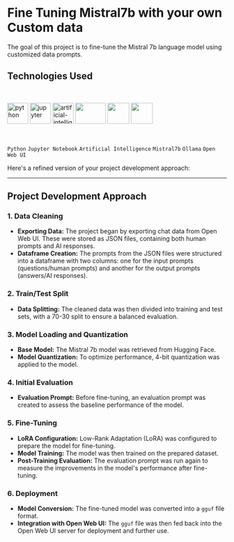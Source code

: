 # Fine Tuning Mistral7b with your own Custom data

The goal of this project is to fine-tune the Mistral 7b language model using customized data prompts. 

## Technologies Used

</h3>
<br>
<p align="left">
        <img width="48" height="48" src="https://img.icons8.com/fluency/48/python.png" alt="python"/>
        <img width="48" height="48" src="https://img.icons8.com/fluency/48/jupyter.png" alt="jupyter"/>
        <img width="48" height="48" src="https://img.icons8.com/color/48/artificial-intelligence.png" alt="artificial-intelligence"/>
        <img src="https://github.com/user-attachments/assets/b5dd48a0-865b-4b31-96d8-125ebce7833e" width="70" height="48">
        <img src="https://github.com/user-attachments/assets/fcf9d268-f145-480a-86ea-19a4b106c860" width="50" height="48">
        <img src="https://github.com/user-attachments/assets/bd672ce6-0882-4840-86f5-590f99acb397" width="50" height="48">


</p>
</div>
<br>

`Python`  `Jupyter Notebook` `Artificial Intelligence`  `Mistral7b`  `Ollama`  `Open Web UI`

Here's a refined version of your project development approach:

---

## Project Development Approach

### 1. Data Cleaning
- **Exporting Data:** The project began by exporting chat data from Open Web UI. These were stored as JSON files, containing both human prompts and AI responses.
- **Dataframe Creation:** The prompts from the JSON files were structured into a dataframe with two columns: one for the input prompts (questions/human prompts) and another for the output prompts (answers/AI responses).

### 2. Train/Test Split
- **Data Splitting:** The cleaned data was then divided into training and test sets, with a 70-30 split to ensure a balanced evaluation.

### 3. Model Loading and Quantization
- **Base Model:** The Mistral 7b model was retrieved from Hugging Face.
- **Model Quantization:** To optimize performance, 4-bit quantization was applied to the model.

### 4. Initial Evaluation
- **Evaluation Prompt:** Before fine-tuning, an evaluation prompt was created to assess the baseline performance of the model.

### 5. Fine-Tuning
- **LoRA Configuration:** Low-Rank Adaptation (LoRA) was configured to prepare the model for fine-tuning.
- **Model Training:** The model was then trained on the prepared dataset.
- **Post-Training Evaluation:** The evaluation prompt was run again to measure the improvements in the model's performance after fine-tuning.

### 6. Deployment
- **Model Conversion:** The fine-tuned model was converted into a `gguf` file format.
- **Integration with Open Web UI:** The `gguf` file was then fed back into the Open Web UI server for deployment and further use.
